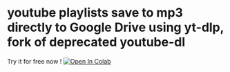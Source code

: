 # youtube playlists save to mp3 directly to Google Drive using yt-dlp, fork of deprecated youtube-dl 
Try it for free now !  [![Open In Colab](https://colab.research.google.com/assets/colab-badge.svg)](https://colab.research.google.com/github/440box/youtube-playlists-save-mp3/blob/main/yt_dlp_playlist_audio.ipynb)
